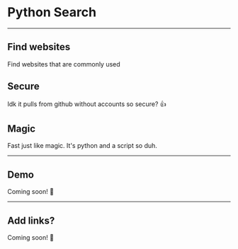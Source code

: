 # Python Search
***
## Find websites
Find websites that are commonly used

## Secure
Idk it pulls from github without accounts so secure? 👍

## Magic
Fast just like magic. It's python and a script so duh.

***
## Demo
Coming soon! 👀

***
## Add links?
Coming soon! 👀
